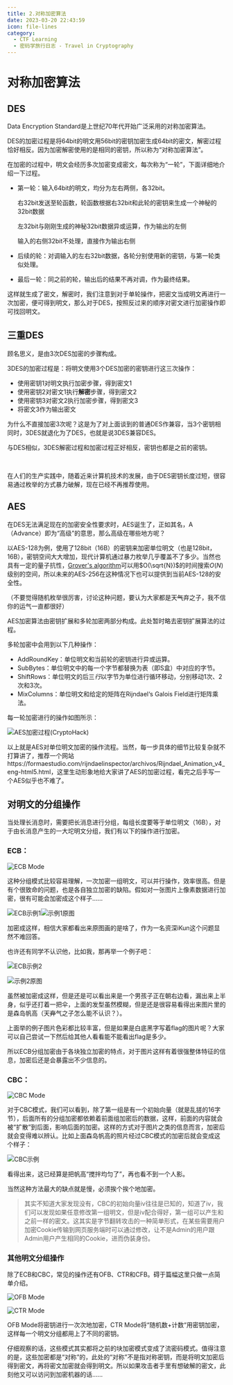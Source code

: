 ```yaml
---
title: 2.对称加密算法
date: 2023-03-20 22:43:59
icon: file-lines
category:
  - CTF Learning
  - 密码学旅行日志 - Travel in Cryptography
---
```

# 对称加密算法

## DES


Data Encryption Standard是上世纪70年代开始广泛采用的对称加密算法。

DES的加密过程是将64bit的明文用56bit的密钥加密生成64bit的密文，解密过程恰好相反。因为加密解密使用的是相同的密钥，所以称为“对称加密算法”。

在加密的过程中，明文会经历多次加密变成密文，每次称为“一轮”，下面详细地介绍一下过程。

* 第一轮：输入64bit的明文，均分为左右两侧，各32bit。

  右32bit发送至轮函数，轮函数根据右32bit和此轮的密钥来生成一个神秘的32bit数据

  左32bit与刚刚生成的神秘32bit数据异或运算，作为输出的左侧

  输入的右侧32bit不处理，直接作为输出右侧
* 后续的轮：对调输入的左右32bit数据，各轮分别使用新的密钥，与第一轮类似处理。
* 最后一轮：同之前的轮，输出后的结果不再对调，作为最终结果。

这样就生成了密文，解密时，我们注意到对于单轮操作，把密文当成明文再进行一次加密，便可得到明文，那么对于DES，按照反过来的顺序对密文进行加密操作即可找回明文。

## 三重DES


顾名思义，是由3次DES加密的步骤构成。

3DES的加密过程是：将明文使用3个DES加密的密钥进行这三次操作：

* 使用密钥1对明文执行加密步骤，得到密文1
* 使用密钥2对密文1执行**解密**步骤，得到密文2
* 使用密钥3对密文2执行加密步骤，得到密文3
* 将密文3作为输出密文

为什么不直接加密3次呢？这是为了对上面谈到的普通DES作兼容，当3个密钥相同时，3DES就退化为了DES，也就是说3DES兼容DES。

与DES相似，3DES解密过程和加密过程正好相反，密钥也都是之前的密钥。

‍

在人们的生产实践中，随着近来计算机技术的发展，由于DES密钥长度过短，很容易通过枚举的方式暴力破解，现在已经不再推荐使用。

## AES


在DES无法满足现在的加密安全性要求时，AES诞生了，正如其名，A（Advance）即为“高级”的意思，那么高级在哪些地方呢？

以AES-128为例，使用了128bit（16B）的密钥来加密单位明文（也是128bit，16B），密钥空间大大增加，现代计算机通过暴力枚举几乎覆盖不了多少。当然也具有一定的量子抗性，[Grover&apos;s algorithm](https://en.wikipedia.org/wiki/Grover's_algorithm)可以用$O(\sqrt{N})$的时间搜索$O(N)$级别的空间，所以未来的AES-256在这种情况下也可以提供到当前AES-128的安全性。

（不要觉得随机枚举很厉害，讨论这种问题，要认为大家都是天~~气~~弃之子，我不信你的运气一直都很好）

AES加密算法由密钥扩展和多轮加密两部分构成。此处暂时略去密钥扩展算法的过程。

多轮加密中会用到以下几种操作：

* AddRoundKey：单位明文和当前轮的密钥进行异或运算。
* SubBytes：单位明文中的每一个字节都替换为表（即S盒）中对应的字节。
* ShiftRows：单位明文的后三*行*以字节为单位进行循环移动，分别移动1次、2次和3次。
* MixColumns：单位明文和给定的矩阵在Rijndael‘s Galois Field进行矩阵乘法。

每一轮加密进行的操作如图所示：

![AES加密过程(CryptoHack)](https://static.someijam.cn/i/2023/09/02/64f35a50695c1.png "AES加密过程(CryptoHack)")

以上就是AES对单位明文加密的操作流程。当然，每一步具体的细节比较复杂就不打算讲了，推荐一个网站https://formaestudio.com/rijndaelinspector/archivos/Rijndael_Animation_v4_eng-html5.html，这里生动形象地给大家讲了AES的加密过程，看完之后手写一个AES似乎也不难了。

## 对明文的分组操作


当处理长消息时，需要把长消息进行分组，每组长度要等于单位明文（16B），对于由长消息产生的一大坨明文分组，我们有以下的操作进行加密。

### ECB：

![ECB Mode](https://static.someijam.cn/i/2023/09/02/64f35a534c12f.png "ECB Mode")

这种分组模式比较容易理解，一次加密一组明文，可以并行操作，效率很高。但是有个很致命的问题，也是各自独立加密的缺陷。假如对一张图片上像素数据进行加密，很有可能会加密成这个样子……

![ECB示例1](https://static.someijam.cn/i/2023/09/02/64f35a5ceb232.jpg "ECB示例1")![示例1原图](https://static.someijam.cn/i/2023/09/02/64f35a5e53526.jpg "示例1原图")

加密成这样，相信大家都看出来原图画的是啥了，作为一名资深iKun这个问题显然不难回答。

也许还有同学不认识他，比如我，那再举一个例子吧：

![ECB示例2](https://static.someijam.cn/i/2023/09/02/64f35a62c9c1a.jpg "ECB示例2")

![示例2原图](https://static.someijam.cn/i/2023/09/02/64f35a569c6b6.png "示例2原图")

虽然被加密成这样，但是还是可以看出来是一个男孩子正在朝右边看，漏出来上半身，似乎还打着一把伞，上面的发型虽然模糊，但是还是很容易看得出来图片里的是森岛帆高（天~~弃~~气之子怎么能不认识？）。

上面举的例子图片色彩都比较丰富，但是如果是白底黑字写着flag的图片呢？大家可以自己尝试一下然后给其他人看看能不能看出flag是多少。

所以ECB分组加密由于各块独立加密的特点，对于图片这样有着很强整体特征的信息，加密后还是会暴露出不少信息的。

### CBC：

![CBC Mode](https://static.someijam.cn/i/2023/09/02/64f35a569e46e.png "CBC Mode")

对于CBC模式，我们可以看到，除了第一组是有一个初始向量（就是乱搓的16字节），后面所有的分组加密都依赖着前面组加密后的数据，这样，前面的内容就会被“扩散”到后面，影响后面的加密。这样的方式对于图片之类的信息而言，加密后就会变得难以辨认。比如上面森岛帆高的照片经过CBC模式的加密后就会变成这个样子：

![CBC示例](https://static.someijam.cn/i/2023/09/02/64f35a67780d9.jpg "CBC示例")

看得出来，这已经算是把帆高“搅拌均匀了”，再也看不到一个人影。

当然这种方法最大的缺点就是慢，必须挨个挨个地加密。

> 其实不知道大家发现没有，CBC的初始向量iv往往是已知的，知道了iv，我们可以发现如果任意修改第一组明文，但是iv配合得好，第一组可以产生和之前一样的密文。这其实是字节翻转攻击的一种简单形式，在某些需要用户加密Cookie传输到网页服务端时可以通过修改，让不是Admin的用户跟Admin用户产生相同的Cookie，进而伪装身份。

### 其他明文分组操作


除了ECB和CBC，常见的操作还有OFB、CTR和CFB。碍于篇幅这里只做一点简单介绍。

![OFB Mode](https://static.someijam.cn/i/2023/09/02/64f35a51bc982.png "OFB Mode")

![CTR Mode](https://static.someijam.cn/i/2023/09/02/64f35a4f239ad.png "CTR Mode")

OFB Mode将密钥进行一次次地加密，CTR Mode将“随机数+计数“用密钥加密，这样每一个明文分组都用上了不同的密钥。

仔细观察的话，这些模式其实都将之前的块加密模式变成了流密码模式。值得注意的是，这些加密都是“对称”的，此处的“对称”不是指对称密钥，而是将明文加密后得到密文，再将密文加密就会得到明文。所以如果攻击者手里有想破解的密文，此刻他又可以访问到加密机器的话……

‍